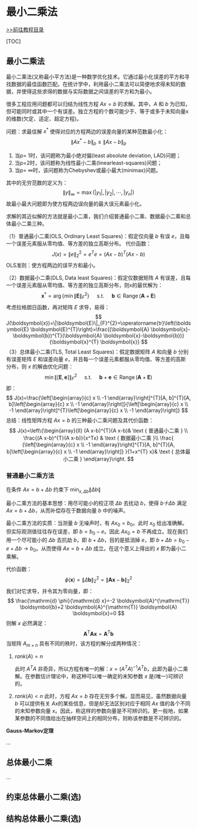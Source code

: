 # 最小二乘法

[>>前往教程目录](guide-matrix.md)

[TOC]

## 最小二乘法

最小二乘法(又称最小平方法)是一种数学优化技术。它通过最小化误差的平方和寻找数据的最佳函数匹配。在统计学中，利用最小二乘法可以简便地求得未知的数据，并使得这些求得的数据与实际数据之间误差的平方和为最小。

很多工程应用问题都可以归结为线性方程 $Ax = b$ 的求解。其中，$A$ 和 $b$ 为已知，但可能同时或其中一个有误差。独立方程的个数可能少于、等于或多于未知向量x的维数(欠定、适定、超定方程)。

问题：求最佳解 $x^*$ 使得对应的方程两边的误差向量的某种范数最小化：
$$
\left\|A x^{*}-b\right\|_{p} \leqslant\|A x-b\|_{p}
$$

1. 当p= 1时，该问题称为最小绝对偏(least absolute deviation, LAD)问题；
2. 当p=2时，该问题称为线性最小二乘(linearleast-squares)问题；
3. 当p= $\infty$时，该问题称为Chebyshev或最小最大(minimax)问题。

其中的无穷范数的定义为：
$$
\|y\|_{\infty}=\max \left(\left|y_{1}\right|,\left|y_{2}\right|, \cdots,\left|y_{n}\right|\right)
$$
故最小最大问题即为使方程两边误向量的最大误元素最小化。

求解的其近似解的方法就是最小二乘，我们介绍普通最小二乘、数据最小二乘和总体最小二乘三种。

（1）普通最小二乘(OLS, Ordinary Least Squares)：假定仅向量 $b$ 有误 $e$，且每一个误差元素服从零均值、等方差的独立高斯分布。
代价函数：
$$
J(x) = \|e\|_2^2 = e^Te = (A x-b)^{T}(A x-b)
$$
OLS准则：使方程两边的误平方和最小。

（2）数据最小二乘(DLS, Data Ieast Squares)：假定仅数据矩阵 $A$ 有误差，且每一个误差元素服从零均值、等方差的独立高斯分布，则x的最优解为：
$$
\boldsymbol{x}^{*}=\arg \left\{\min \|\boldsymbol{E}\|_{F}^{2}\right\} \quad \text { s.t. } \quad \boldsymbol{b} \in \operatorname{Range}(\boldsymbol{A}+\boldsymbol{E})
$$
考虑拉格朗日函数，再对矩阵 $E$ 求导，易得：
$$
J(\boldsymbol{x})=\|\boldsymbol{E}\|_{F}^{2}=\operatorname{tr}\left(\boldsymbol{E} \boldsymbol{E}^{T}\right)=\frac{(\boldsymbol{A} \boldsymbol{x}-\boldsymbol{b})^{T}(\boldsymbol{A} \boldsymbol{x}-\boldsymbol{b})}{\boldsymbol{x}^{T} \boldsymbol{x}}
$$
（3）总体最小二乘(TLS, Total Least Squares)：假定数据矩阵 $A$ 和向量 $b$ 分别有误差矩阵 $E$ 和误差向量 $e$，并且每一个误差元素都服从零均值、等方差的高斯分布，则 $x$ 的解由优化问题：
$$
\min \|[\boldsymbol{E}, \boldsymbol{e}]\|_{F}^{2} \quad \text { s.t. } \quad \boldsymbol{b}+\boldsymbol{e} \in \operatorname{Range}(\boldsymbol{A}+\boldsymbol{E})
$$
即：
$$
J(x)=\frac{\left[\begin{array}{c}
x \\
-1
\end{array}\right]^{T}[A, b]^{T}[A, b]\left[\begin{array}{c}
x \\
-1
\end{array}\right]}{\left[\begin{array}{c}
x \\
-1
\end{array}\right]^{T}\left[\begin{array}{c}
x \\
-1
\end{array}\right]}
$$
总结：线性矩阵方程 $Ax =b$ 的三种最小二乘问题及其代价函数：
$$
J(x)=\left\{\begin{array}{ll}
(A x-b)^{T}(A x-b)& \text { 普通最小二乘 } \\
\frac{(A x-b)^{T}(A x-b)}{x^Tx}
& \text { 数据最小二乘 }\\
\frac{
{\left[\begin{array}{c}
x \\
-1
\end{array}\right]^{T}[A, b]^{T}[A, b]\left[\begin{array}{c}
x \\
-1
\end{array}\right]} }{1+x^{T} x}& \text { 总体最小二乘 }
\end{array}\right.
$$

### 普通最小二乘方法

在条件 $Ax=b+\Delta b$ 约束下 $\min_{x,\Delta b} \|\Delta b\|$ 

最小二乘方法的基本思想：用尽可能小的校正项 $\Delta b$ 去扰动 $b$，使得 $b十\Delta b$ 满足 $Ax=b+\Delta b$，从而补偿存在于数据向量 $b$ 中的噪声。

最小二乘方法的实质：当测量 $b$ 无噪声时，有 $Ax_0=b_0$。此时 $x_0$ 给出准确解。但实际观测值往往存在误差，即 $b= b_0-e$。因此 $Ax_0=b$ 不再成立。现在我们用一个尽可能小的 $\Delta b$ 去抗劫 $b$，即 $b+\Delta b$，目的是抵消掉 $e$，即 $b+\Delta b = b_0 - e+\Delta b \rightarrow b_0$。从而使得 $Ax=b+\Delta b$ 成立。在这个意义上得出的 $x$ 即为最小二乘解。

代价函数：
$$
\phi(\boldsymbol{x})=\|\Delta \boldsymbol{b}\|_{2}^{2}=\|\boldsymbol{A} \boldsymbol{x}-\boldsymbol{b}\|_{2}^{2}
$$
我们对它求导，并令其为零向量，即：
$$
\frac{\mathrm{d} \phi}{\mathrm{d} x}=-2 \boldsymbol{A}^{\mathrm{T}} \boldsymbol{b}+2 \boldsymbol{A}^{\mathrm{T}} \boldsymbol{A} \boldsymbol{x}=0
$$
则解 $x$ 必然满足：
$$
\boldsymbol{A}^{\mathrm{T}} \boldsymbol{A} \boldsymbol{x}=\boldsymbol{A}^{\mathrm{T}} \boldsymbol{b}
$$
当矩阵 $A_{m \times n}$ 具有不同的秩时，该方程的解分成两种情况：

1. $rank(A) = n$

   此时 $A^T A$ 非奇异，所以方程有唯一的解：$x=(A^T A)^{-1}A^Tb$，此即为最小二乘解。在参数估计理论中，称这种可以唯一确定的未知参数 $x$ 是(唯一)可辨识的。

2. $rank(A)<n$
   此时，方程 $Ax = b$ 存在无穷多个解。显而易见，虽然数据向量 $b$ 可以提供有关 $Ax$的某些信息，但是却无法区别对应于相同 $Ax$ 值的各个不同的未知参数向量 $x$。因此，称这样的参数向量是不可辨识的。更一般地，如果某参数的不同值给出在抽样空间上的相同分布，则称该参数是不可辨识的。

**Gauss-Markov定理**

...

## 总体最小二乘

...

## 约束总体最小二乘(选)



## 结构总体最小二乘(选)



